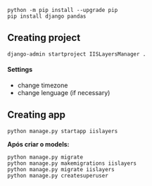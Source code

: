 
```
python -m pip install --upgrade pip
pip install django pandas
```

## Creating project

```
django-admin startproject IISLayersManager .
```

#### Settings
* change timezone
* change lenguage (if necessary)

## Creating app

```commandline
python manage.py startapp iislayers
```

**Após criar o models:**
```
python manage.py migrate
python manage.py makemigrations iislayers
python manage.py migrate iislayers
python manage.py createsuperuser
```